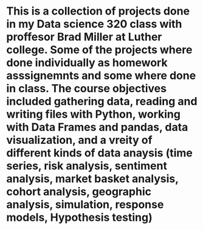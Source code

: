 # This is a collection of projects done in my Data science 320 class with proffesor Brad Miller at Luther college. Some of the projects where done individually as homework asssignemnts and some where done in class. The course objectives included gathering data, reading and writing files with Python, working with Data Frames and pandas, data visualization, and a vreity of different kinds of data anaysis (time series, risk analysis, sentiment analysis, market basket analysis, cohort analysis, geographic analysis, simulation, response models, Hypothesis testing)
